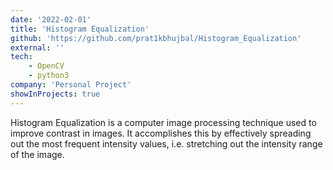 ```yaml
---
date: '2022-02-01'
title: 'Histogram Equalization'
github: 'https://github.com/prat1kbhujbal/Histogram_Equalization'
external: ''
tech: 
    - OpenCV
    - python3
company: 'Personal Project'
showInProjects: true
---
```

Histogram Equalization is a computer image processing technique used to improve contrast in images. It accomplishes this by effectively spreading out the most frequent intensity values, i.e. stretching out the intensity range of the image.